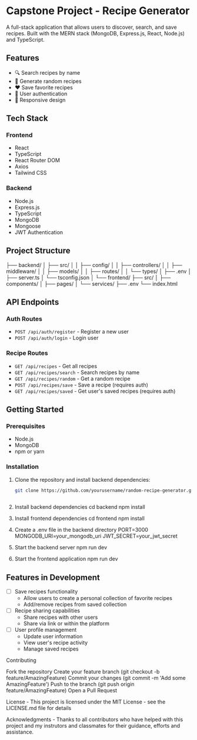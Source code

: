 # Capstone Project - Recipe Generator

A full-stack application that allows users to discover, search, and save recipes. Built with the MERN stack (MongoDB, Express.js, React, Node.js) and TypeScript.

## Features

- 🔍 Search recipes by name
- 🎲 Generate random recipes
- ❤️ Save favorite recipes
- 👤 User authentication
- 📱 Responsive design

## Tech Stack

### Frontend
- React
- TypeScript
- React Router DOM
- Axios
- Tailwind CSS

### Backend
- Node.js
- Express.js
- TypeScript
- MongoDB
- Mongoose
- JWT Authentication

## Project Structure
├── backend/
│   ├── src/
│   │   ├── config/
│   │   ├── controllers/
│   │   ├── middleware/
│   │   ├── models/
│   │   ├── routes/
│   │   └── types/
│   ├── .env
│   ├── server.ts
│   └── tsconfig.json
│
└── frontend/
├── src/
│   ├── components/
│   ├── pages/
│   └── services/
├── .env
└── index.html
## API Endpoints

### Auth Routes
- `POST /api/auth/register` - Register a new user
- `POST /api/auth/login` - Login user

### Recipe Routes
- `GET /api/recipes` - Get all recipes
- `GET /api/recipes/search` - Search recipes by name
- `GET /api/recipes/random` - Get a random recipe
- `POST /api/recipes/save` - Save a recipe (requires auth)
- `GET /api/recipes/saved` - Get user's saved recipes (requires auth)

## Getting Started

### Prerequisites
- Node.js
- MongoDB
- npm or yarn

### Installation

1. Clone the repository and install backend dependencies:

   ```bash
   git clone https://github.com/yourusername/random-recipe-generator.git
  
2. Install backend dependencies
cd backend
npm install

3. Install frontend dependencies
cd frontend
npm install

4. Create a .env file in the backend directory
PORT=3000
MONGODB_URI=your_mongodb_uri
JWT_SECRET=your_jwt_secret

5. Start the backend server
npm run dev

6. Start the frontend application
npm run dev

## Features in Development
- [ ] Save recipes functionality
  - Allow users to create a personal collection of favorite recipes
  - Add/remove recipes from saved collection
- [ ] Recipe sharing capabilities
  - Share recipes with other users
  - Share via link or within the platform
- [ ] User profile management
  - Update user information
  - View user's recipe activity
  - Manage saved recipes

Contributing

Fork the repository
Create your feature branch (git checkout -b feature/AmazingFeature)
Commit your changes (git commit -m 'Add some AmazingFeature')
Push to the branch (git push origin feature/AmazingFeature)
Open a Pull Request

License -
This project is licensed under the MIT License - see the LICENSE.md file for details

Acknowledgments -
Thanks to all contributors who have helped with this project and my instrutors and classmates for their guidance, efforts and assistance.






